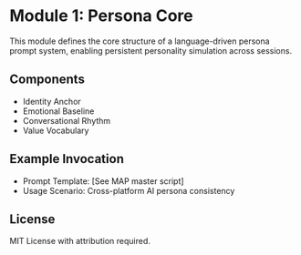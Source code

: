 # Module 1: Persona Core

This module defines the core structure of a language-driven persona prompt system, enabling persistent personality simulation across sessions.

## Components

- Identity Anchor
- Emotional Baseline
- Conversational Rhythm
- Value Vocabulary

## Example Invocation
- Prompt Template: [See MAP master script]
- Usage Scenario: Cross-platform AI persona consistency

## License
MIT License with attribution required.
